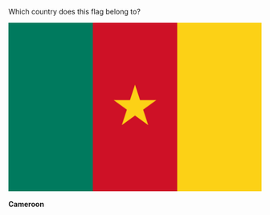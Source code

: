 Which country does this flag belong to?

![Flag of Cameroon](images/Flag_of_Cameroon.svg)
<!--question-->
**Cameroon**